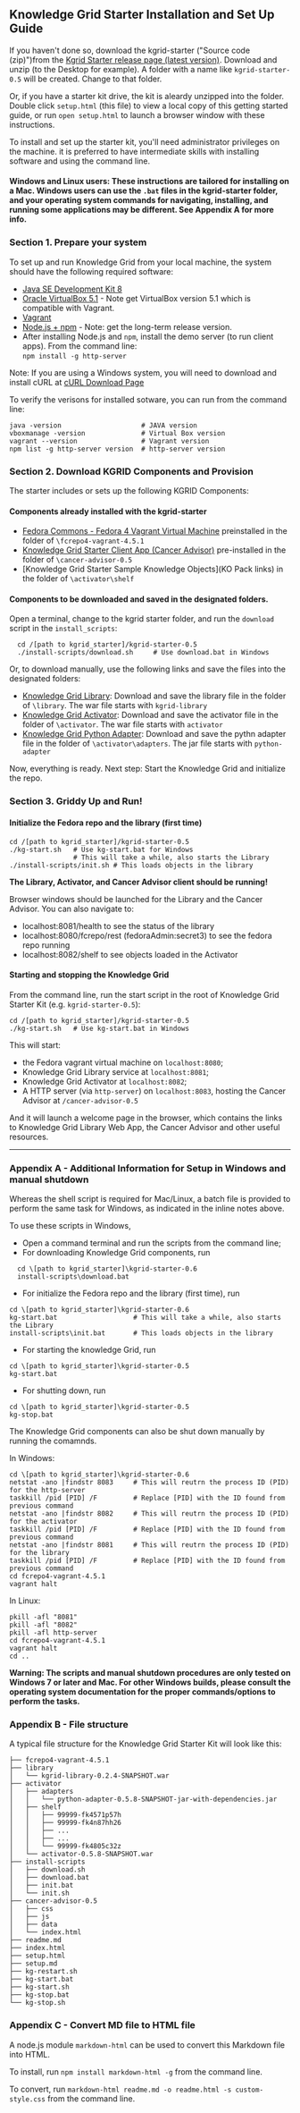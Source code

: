 ## Knowledge Grid Starter Installation and Set Up Guide


If you haven't done so, download the kgrid-starter ("Source code (zip)")from the [Kgrid Starter release page (latest version)](https://github.com/kgrid/kgrid-starter/releases/latest). Download and unzip (to the Desktop for example). A folder with a name like `kgrid-starter-0.5` will be created. Change to that folder.

Or, if you have a starter kit drive, the kit is aleardy unzipped into the folder. Double click `setup.html` (this file) to view a local copy of this getting started guide, or run `open setup.html` to launch a browser window with these instructions.

To install and set up the starter kit, you'll need administrator privileges on the machine. it is preferred to have intermediate skills with installing software and using the command line.

#### Windows and Linux users: These instructions are tailored for installing on a Mac. Windows users can use the `.bat` files in the kgrid-starter folder, and your operating system commands for navigating, installing, and running some applications may be different. See Appendix A for more info.

### Section 1. Prepare your system

To set up and run Knowledge Grid from your local machine, the system should have the following required software:

- [Java SE Development Kit 8](http://www.oracle.com/technetwork/pt/java/javase/downloads/jdk8-downloads-2133151.html)
- [Oracle VirtualBox 5.1](https://www.virtualbox.org/wiki/Download_Old_Builds_5_1) - Note get VirtualBox version 5.1 which is compatible with Vagrant.
- [Vagrant](https://www.vagrantup.com/downloads.html)
- [Node.js + npm](https://www.npmjs.com/get-npm) - Note: get the long-term release version.
- After installing Node.js and `npm`, install the demo server (to run client apps). From the command line:  
  `npm install -g http-server`

Note: If you are using a Windows system, you will need to download and install cURL at [cURL Download Page](http://www.confusedbycode.com/curl)

To verify the verisons for installed sotware, you can run from the command line:

```
java -version                    # JAVA version
vboxmanage -version              # Virtual Box version
vagrant --version                # Vagrant version
npm list -g http-server version  # http-server version
```

### Section 2. Download KGRID Components and Provision

The starter includes or sets up the following KGRID Components:

#### Components already installed with the kgrid-starter

- [Fedora Commons - Fedora 4 Vagrant Virtual Machine](https://github.com/kgrid/fcrepo4-vagrant/releases) preinstalled in the folder of `\fcrepo4-vagrant-4.5.1`
- [Knowledge Grid Starter Client App (Cancer Advisor)](https://github.com/kgrid/cancer-advisor/releases) pre-installed in the folder of `\cancer-advisor-0.5`
- [Knowledge Grid Starter Sample Knowledge Objects](KO Pack links) in the folder of `\activator\shelf`

#### Components to be downloaded and saved in the designated folders.

Open a terminal, change to the kgrid starter folder, and run the `download` script in the `install_scripts`:

```
  cd /[path to kgrid_starter]/kgrid-starter-0.5
  ./install-scripts/download.sh     # Use download.bat in Windows
```

Or, to download manually, use the following links and save the files into the designated folders:

- [Knowledge Grid Library](https://github.com/kgrid/kgrid-starter/releases/latest): Download and save the library file in the folder of `\library`. The war file starts with `kgrid-library`
- [Knowledge Grid Activator](https://github.com/kgrid/kgrid-starter/releases/latest): Download and save the activator file in the folder of `\activator`. The war file starts with `activator`
- [Knowledge Grid Python Adapter](https://github.com/kgrid/kgrid-starter/releases/latest): Download and save the pythn adapter file in the folder of `\activator\adapters`.  The jar file starts with `python-adapter`

Now, everything is ready. Next step: Start the Knowledge Grid and initialize the repo.


### Section 3. Griddy Up and Run!

#### Initialize the Fedora repo and the library (first time)

```
cd /[path to kgrid_starter]/kgrid-starter-0.5
./kg-start.sh   # Use kg-start.bat for Windows
                # This will take a while, also starts the Library  
./install-scripts/init.sh # This loads objects in the library
```

__The Library, Activator, and Cancer Advisor client should be running!__

Browser windows should be launched for the Library and the Cancer Advisor. You can also navigate to:

- localhost:8081/health to see the status of the library
- localhost:8080/fcrepo/rest (fedoraAdmin:secret3) to see the fedora repo running
- localhost:8082/shelf to see objects loaded in the Activator


#### Starting and stopping the Knowledge Grid

From the command line, run the start script in the root of Knowledge Grid Starter Kit (e.g. `kgrid-starter-0.5`):

  ```
  cd /[path to kgrid_starter]/kgrid-starter-0.5
  ./kg-start.sh   # Use kg-start.bat in Windows
  ```

  This will start:

  - the Fedora vagrant virtual machine on `localhost:8080`;
  - Knowledge Grid Library service at `localhost:8081`;
  - Knowledge Grid Activator at `localhost:8082`;
  - A HTTP server (via `http-server`) on `localhost:8083`, hosting the Cancer Advisor at `/cancer-advisor-0.5`

And it will launch a welcome page in the browser, which contains the links to Knowledge Grid Library Web App, the Cancer Advisor and other useful resources.


---

### Appendix A - Additional Information for Setup in Windows and manual shutdown

Whereas the shell script is required for Mac/Linux, a batch file is provided to perform the same task for Windows, as indicated in the inline notes above.

To use these scripts in Windows,
- Open a command terminal and run the scripts from the command line;
- For downloading Knowledge Grid components, run
```
  cd \[path to kgrid_starter]\kgrid-starter-0.6
  install-scripts\download.bat
```

- For initialize the Fedora repo and the library (first time), run
```
cd \[path to kgrid_starter]\kgrid-starter-0.6
kg-start.bat                   # This will take a while, also starts the Library  
install-scripts\init.bat       # This loads objects in the library
```
- For starting the knowledge Grid, run
```
cd \[path to kgrid_starter]\kgrid-starter-0.5
kg-start.bat
```
- For shutting down, run
```
cd \[path to kgrid_starter]\kgrid-starter-0.5
kg-stop.bat
```
The Knowledge Grid components can also be shut down manually by running the comamnds.

In Windows:
```
cd \[path to kgrid_starter]\kgrid-starter-0.6
netstat -ano |findstr 8083     # This will reutrn the process ID (PID) for the http-server
taskkill /pid [PID] /F         # Replace [PID] with the ID found from previous command
netstat -ano |findstr 8082     # This will reutrn the process ID (PID) for the activator
taskkill /pid [PID] /F         # Replace [PID] with the ID found from previous command
netstat -ano |findstr 8081     # This will reutrn the process ID (PID) for the library
taskkill /pid [PID] /F         # Replace [PID] with the ID found from previous command
cd fcrepo4-vagrant-4.5.1
vagrant halt
```

In Linux:
```
pkill -afl "8081"
pkill -afl "8082"
pkill -afl http-server
cd fcrepo4-vagrant-4.5.1
vagrant halt
cd ..
```

__Warning: The scripts and manual shutdown procedures are only tested on Windows 7 or later and Mac. For other Windows builds, please consult the operating system documentation for the proper commands/options to perform the tasks.__


### Appendix B - File structure
A typical file structure for the Knowledge Grid Starter Kit will look like this:

```
├── fcrepo4-vagrant-4.5.1
├── library
│   └── kgrid-library-0.2.4-SNAPSHOT.war
├── activator
│   ├── adapters
│   │   └── python-adapter-0.5.8-SNAPSHOT-jar-with-dependencies.jar
│   ├── shelf
│   │   ├── 99999-fk4571p57h
│   │   ├── 99999-fk4n87hh26
│   │   ├── ...
│   │   ├── ...
│   │   └── 99999-fk4805c32z
│   └── activator-0.5.8-SNAPSHOT.war
├── install-scripts
│   ├── download.sh
│   ├── download.bat
│   ├── init.bat
│   └── init.sh
├── cancer-advisor-0.5
│   ├── css
│   ├── js
│   ├── data
│   └── index.html
├── readme.md
├── index.html
├── setup.html
├── setup.md
├── kg-restart.sh
├── kg-start.bat
├── kg-start.sh
├── kg-stop.bat
└── kg-stop.sh
```


### Appendix C - Convert MD file to HTML file

A node.js module `markdown-html` can be used to convert this Markdown file into HTML.

To install, run `npm install markdown-html -g` from the command line.

To convert, run `markdown-html readme.md -o readme.html -s custom-style.css` from the command line.
